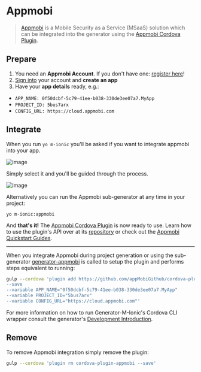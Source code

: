 # Appmobi
> [Appmobi](https://appmobi.com/) is a Mobile Security as a Service (MSaaS) solution which can be integrated into the generator using the [Appmobi Cordova Plugin](https://github.com/appMobiGithub/cordova-plugin-appmobi).

## Prepare

1. You need an **Appmobi Account**. If you don't have one: [register here](https://cloud.appmobi.com/UI/PublicCloudRegister.html)!
2. [Sign into](https://cloud.appmobi.com/UI/login.html) your account and **create an app**
3. Have your **app details** ready, e.g.:
  - `APP_NAME: 0f50dcbf-5c79-41ee-b038-330de3ee07a7.MyApp`
  - `PROJECT_ID: 5bus7arx`
  - `CONFIG_URL: https://cloud.appmobi.com`

## Integrate
When you run `yo m-ionic` you'll be asked if you want to integrate appmobi into your app.

![image](https://cloud.githubusercontent.com/assets/1370779/13854363/604d502c-ec6b-11e5-9aab-90ee1986726d.png)

Simply select it and you'll be guided through the process.

![image](https://cloud.githubusercontent.com/assets/1370779/13854272/ef6b8194-ec6a-11e5-8587-60c0dc07060a.png)


Alternatively you can run the Appmobi sub-generator at any time in your project:
```
yo m-ionic:appmobi
```

And **that's it!** The [Appmobi Cordova Plugin](https://github.com/appMobiGithub/cordova-plugin-appmobi) is now ready to use. Learn how to use the plugin's API over at its [repository](https://github.com/appMobiGithub/cordova-plugin-appmobi) or check out the [Appmobi Quickstart Guides](https://support.appmobi.com/support/solutions).

---

When you integrate Appmobi during project generation or using the sub-generator [generator-appmobi](https://github.com/mwaylabs/generator-appmobi) is called to setup the plugin and performs steps equivalent to running:
```sh
gulp --cordova 'plugin add https://github.com/appMobiGithub/cordova-plugin-appmobi.git
--save
--variable APP_NAME="0f50dcbf-5c79-41ee-b038-330de3ee07a7.MyApp"
--variable PROJECT_ID="5bus7arx"
--variable CONFIG_URL="https://cloud.appmobi.com"'
```

For more information on how to run Generator-M-Ionic's Cordova CLI wrapper consult the generator's [Development Introduction](https://github.com/mwaylabs/generator-m-ionic/tree/master/docs/start/development_intro.md).
## Remove
To remove Appmobi integration simply remove the plugin:
```sh
gulp --cordova 'plugin rm cordova-plugin-appmobi --save'
```
